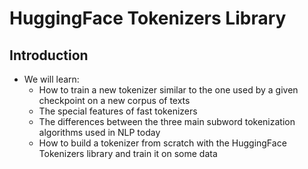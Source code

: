 # HuggingFace Tokenizers Library

## Introduction

- We will learn:
    - How to train a new tokenizer similar to the one used by a given checkpoint on a new corpus of texts
    - The special features of fast tokenizers
    - The differences between the three main subword tokenization algorithms used in NLP today
    - How to build a tokenizer from scratch with the HuggingFace Tokenizers library and train it on some data
